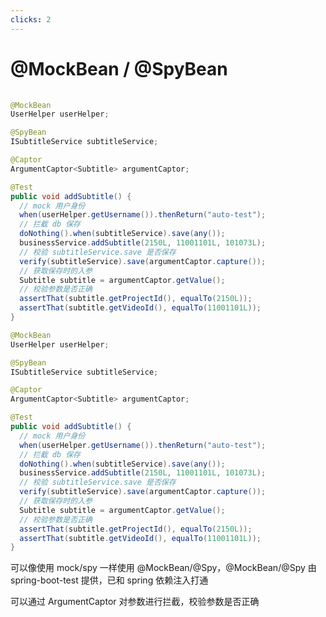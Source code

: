 ```yaml
---
clicks: 2
---
```


# @MockBean / @SpyBean

<div v-if="$slidev.nav.clicks === 0" style="padding-top: 1px;">

```java 
@MockBean
UserHelper userHelper;

@SpyBean
ISubtitleService subtitleService;

@Captor
ArgumentCaptor<Subtitle> argumentCaptor;

@Test
public void addSubtitle() {
  // mock 用户身份
  when(userHelper.getUsername()).thenReturn("auto-test");
  // 拦截 db 保存
  doNothing().when(subtitleService).save(any());
  businessService.addSubtitle(2150L, 11001101L, 101073L);
  // 校验 subtitleService.save 是否保存
  verify(subtitleService).save(argumentCaptor.capture());
  // 获取保存时的入参
  Subtitle subtitle = argumentCaptor.getValue();
  // 校验参数是否正确
  assertThat(subtitle.getProjectId(), equalTo(2150L));
  assertThat(subtitle.getVideoId(), equalTo(11001101L));
}
```

</div>

<div v-if="$slidev.nav.clicks > 0" grid="~ cols-2 gap-1">
<div class="col-span-1">


```java {all|1-5|7-8,18-23|19-20|23-24}
@MockBean
UserHelper userHelper;

@SpyBean
ISubtitleService subtitleService;

@Captor
ArgumentCaptor<Subtitle> argumentCaptor;

@Test
public void addSubtitle() {
  // mock 用户身份
  when(userHelper.getUsername()).thenReturn("auto-test");
  // 拦截 db 保存
  doNothing().when(subtitleService).save(any());
  businessService.addSubtitle(2150L, 11001101L, 101073L);
  // 校验 subtitleService.save 是否保存
  verify(subtitleService).save(argumentCaptor.capture());
  // 获取保存时的入参
  Subtitle subtitle = argumentCaptor.getValue();
  // 校验参数是否正确
  assertThat(subtitle.getProjectId(), equalTo(2150L));
  assertThat(subtitle.getVideoId(), equalTo(11001101L));
}
```

</div>
<div v-click="1" class="col-span-1 shadow px-3 my-1 bg-yellow-50 text-gray-800 pt-24">

<div v-click="1">

可以像使用 mock/spy 一样使用 @MockBean/@Spy，@MockBean/@Spy 由 spring-boot-test 提供，已和 spring 依赖注入打通

</div>

<div v-click="2" class="pt-12">

可以通过 ArgumentCaptor 对参数进行拦截，校验参数是否正确

</div>

</div>
</div>